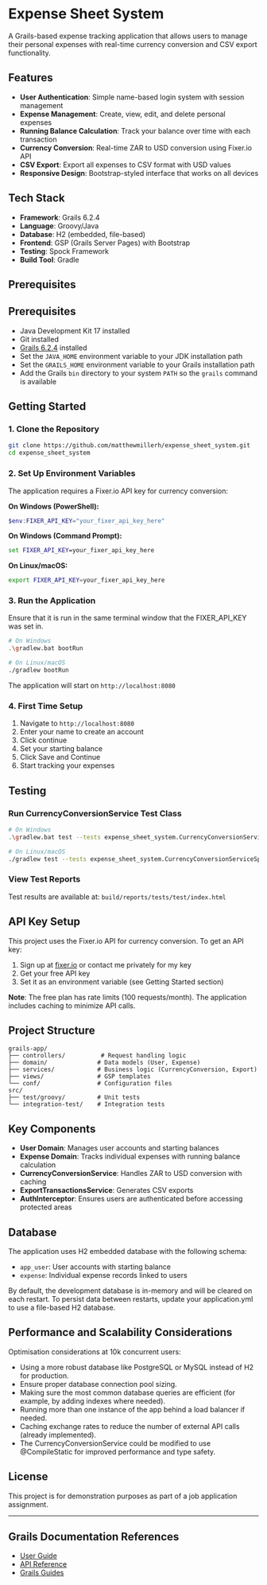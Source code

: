 # Expense Sheet System

A Grails-based expense tracking application that allows users to manage their personal expenses with real-time currency conversion and CSV export functionality.

## Features

- **User Authentication**: Simple name-based login system with session management
- **Expense Management**: Create, view, edit, and delete personal expenses
- **Running Balance Calculation**: Track your balance over time with each transaction
- **Currency Conversion**: Real-time ZAR to USD conversion using Fixer.io API
- **CSV Export**: Export all expenses to CSV format with USD values
- **Responsive Design**: Bootstrap-styled interface that works on all devices

## Tech Stack

- **Framework**: Grails 6.2.4
- **Language**: Groovy/Java
- **Database**: H2 (embedded, file-based)
- **Frontend**: GSP (Grails Server Pages) with Bootstrap
- **Testing**: Spock Framework
- **Build Tool**: Gradle

## Prerequisites

## Prerequisites

- Java Development Kit 17 installed
- Git installed
- [Grails 6.2.4](https://grails.org/download.html) installed
- Set the `JAVA_HOME` environment variable to your JDK installation path
- Set the `GRAILS_HOME` environment variable to your Grails installation path
- Add the Grails `bin` directory to your system `PATH` so the `grails` command is available

## Getting Started

### 1. Clone the Repository

```bash
git clone https://github.com/matthewmillerh/expense_sheet_system.git
cd expense_sheet_system
```

### 2. Set Up Environment Variables

The application requires a Fixer.io API key for currency conversion:

**On Windows (PowerShell):**

```powershell
$env:FIXER_API_KEY="your_fixer_api_key_here"
```

**On Windows (Command Prompt):**

```cmd
set FIXER_API_KEY=your_fixer_api_key_here
```

**On Linux/macOS:**

```bash
export FIXER_API_KEY=your_fixer_api_key_here
```

### 3. Run the Application

Ensure that it is run in the same terminal window that the FIXER_API_KEY was set in.

```bash
# On Windows
.\gradlew.bat bootRun

# On Linux/macOS
./gradlew bootRun
```

The application will start on `http://localhost:8080`

### 4. First Time Setup

1. Navigate to `http://localhost:8080`
2. Enter your name to create an account
3. Click continue
4. Set your starting balance
5. Click Save and Continue
6. Start tracking your expenses

## Testing

### Run CurrencyConversionService Test Class

```bash
# On Windows
.\gradlew.bat test --tests expense_sheet_system.CurrencyConversionServiceSpec

# On Linux/macOS
./gradlew test --tests expense_sheet_system.CurrencyConversionServiceSpec
```

### View Test Reports

Test results are available at: `build/reports/tests/test/index.html`

## API Key Setup

This project uses the Fixer.io API for currency conversion. To get an API key:

1. Sign up at [fixer.io](https://fixer.io/) or contact me privately for my key
2. Get your free API key
3. Set it as an environment variable (see Getting Started section)

**Note**: The free plan has rate limits (100 requests/month). The application includes caching to minimize API calls.

## Project Structure

```
grails-app/
├── controllers/          # Request handling logic
├── domain/              # Data models (User, Expense)
├── services/            # Business logic (CurrencyConversion, Export)
├── views/               # GSP templates
└── conf/                # Configuration files
src/
├── test/groovy/         # Unit tests
└── integration-test/    # Integration tests
```

## Key Components

- **User Domain**: Manages user accounts and starting balances
- **Expense Domain**: Tracks individual expenses with running balance calculation
- **CurrencyConversionService**: Handles ZAR to USD conversion with caching
- **ExportTransactionsService**: Generates CSV exports
- **AuthInterceptor**: Ensures users are authenticated before accessing protected areas

## Database

The application uses H2 embedded database with the following schema:

- `app_user`: User accounts with starting balance
- `expense`: Individual expense records linked to users

By default, the development database is in-memory and will be cleared on each restart.
To persist data between restarts, update your application.yml to use a file-based H2 database.

## Performance and Scalability Considerations

Optimisation considerations at 10k concurrent users:

- Using a more robust database like PostgreSQL or MySQL instead of H2 for production.
- Ensure proper database connection pool sizing.
- Making sure the most common database queries are efficient (for example, by adding indexes where needed).
- Running more than one instance of the app behind a load balancer if needed.
- Caching exchange rates to reduce the number of external API calls (already implemented).
- The CurrencyConversionService could be modified to use @CompileStatic for improved performance and type safety.

## License

This project is for demonstration purposes as part of a job application assignment.

---

## Grails Documentation References

- [User Guide](https://docs.grails.org/6.2.3/guide/index.html)
- [API Reference](https://docs.grails.org/6.2.3/api/index.html)
- [Grails Guides](https://guides.grails.org/index.html)
